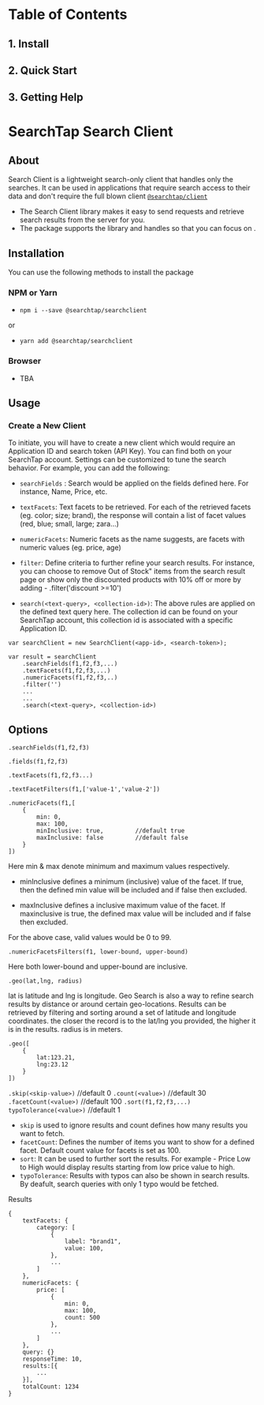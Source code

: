 # Table of Contents

## **1. Install**

## **2. Quick Start**

## **3. Getting Help**

# SearchTap Search Client

## About

Search Client is a lightweight search-only client that handles only the searches. It can be used in applications that require search access to their data and don't require the full blown client [`@searchtap/client`]()

- The Search Client library makes it easy to send requests and retrieve search results from the server for you.
- The package supports the library and handles     so that you can focus on .

## Installation

You can use the following methods to install the package

### NPM or Yarn

- `npm i --save @searchtap/searchclient`

or

- `yarn add @searchtap/searchclient`


### Browser 

- TBA

## Usage 

### Create a New Client

To initiate, you will have to create a new client which would require an Application ID and search token (API Key). You can find both on your SearchTap account. Settings can be customized to tune the search behavior. For example, you can add the following:

- `searchFields` : Search would be applied on the fields defined here. For instance, Name, Price, etc. 

- `textFacets`: Text facets to be retrieved. For each of the retrieved facets (eg. color; size; brand), the response will contain a list of facet values (red, blue; small, large; zara…)

- `numericFacets`: Numeric facets as the name suggests, are facets with numeric values (eg. price, age)

- `filter`: Define criteria to further refine your search results. For instance, you can choose to remove Out of Stock" items from the search result page or show only the discounted products with 10% off or more by adding - .filter('discount >=10')

- `search(<text-query>, <collection-id>)`: The above rules are applied on the defined text query here. The collection id can be found on your SearchTap account, this collection id is associated with a specific Application ID.

```
var searchClient = new SearchClient(<app-id>, <search-token>);

var result = searchClient
    .searchFields(f1,f2,f3,...)
    .textFacets(f1,f2,f3,...)
    .numericFacets(f1,f2,f3,..)
    .filter('')
    ...
    ...
    .search(<text-query>, <collection-id>)

```

## Options

`.searchFields(f1,f2,f3)` 

`.fields(f1,f2,f3)` 

`.textFacets(f1,f2,f3...)`

`.textFacetFilters(f1,['value-1','value-2'])`

```
.numericFacets(f1,[
    {
        min: 0,
        max: 100,
        minInclusive: true,         //default true
        maxInclusive: false         //default false
    }
])

```
Here min & max denote minimum and maximum values respectively. 

- minInclusive defines a minimum (inclusive) value of the facet. If true, then the defined min value will be included and if false then excluded.

- maxInclusive defines a inclusive maximum value of the facet. If maxinclusive is true, the defined max value will be included and if false then excluded.

For the above case, valid values would be 0 to 99.

`.numericFacetsFilters(f1, lower-bound, upper-bound)` 

Here both lower-bound and upper-bound are inclusive. 

`.geo(lat,lng, radius)`

lat is latitude and lng is longitude. Geo Search is also a way to refine search results by distance or around certain geo-locations. Results can be retrieved by filtering and sorting around a set of latitude and longitude coordinates. the closer the record is to the lat/lng you provided, the higher it is in the results. radius is in meters.

```
.geo([
    {
        lat:123.21, 
        lng:23.12
    }
])

```
`.skip(<skip-value>)`       //default 0
`.count(<value>)`           //default 30
`.facetCount(<value>)`      //default 100
`.sort(f1,f2,f3,...)`
`typoTolerance(<value>)`    //default 1

- `skip` is used to ignore results and count defines how many results you want to fetch. 
- `facetCount`: Defines the number of items you want to show for a defined facet. Default count value for facets is set as 100.
- `sort`: It can be used to further sort the results. For example - Price Low to High would display results starting from low price value to high.
- `typoTolerance`: Results with typos can also be shown in search results. By deafult, search queries with only 1 typo would be fetched.

Results

```
{
    textFacets: {
        category: [
            {
                label: "brand1",
                value: 100,
            },
            ...
        ]
    },
    numericFacets: {
        price: [
            {
                min: 0,
                max: 100,
                count: 500
            },
            ...
        ]
    },
    query: {}
    responseTime: 10,       
    results:[{
        ...
    }],
    totalCount: 1234
}





```

